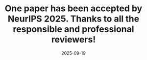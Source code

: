 ---
title: "One paper has been accepted by NeurIPS 2025. Thanks to all the responsible and professional reviewers!"
date: 2025-09-19
---